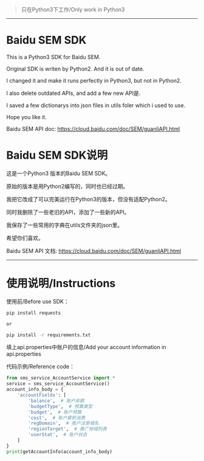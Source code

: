 > 只在Python3下工作/Only work in Python3
----------------------------------------------
# Baidu SEM SDK
This is a Python3 SDK for Baidu SEM.

Original SDK is writen by Python2. And it is out of date.

I changed it and make it runs perfectly in Python3, but not in Python2.

I also delete outdated APIs, and add a few new API是.

I saved a few dictionarys into json files in utils foler which i used to use.

Hope you like it.

Baidu SEM API doc: https://cloud.baidu.com/doc/SEM/guanliAPI.html

# Baidu SEM SDK说明
这是一个Python3 版本的Baidu SEM SDK。

原始的版本是用Python2编写的，同时也已经过期。

我把它改成了可以完美运行在Python3的版本，但没有适配Python2。

同时我删除了一些老旧的API，添加了一些新的API。

我保存了一些常用的字典在utils文件夹的json里。

希望你们喜欢。

Baidu SEM API 文档: https://cloud.baidu.com/doc/SEM/guanliAPI.html

--------------------------

# 使用说明/Instructions

使用前/Before use SDK：

```bash
pip install requests

or

pip install -r requirements.txt
```

填上api.properties中账户的信息/Add your account information in api.properties

代码示例/Reference code：
```python
from sms_service_AccountService import *
service = sms_service_AccountService()
account_info_body = {
    'accountFields': [
        'balance',  # 账户余额
        'budgetType',  # 预算类型
        'budget',  # 账户预算
        'cost',  # 账户累积消费
        'regDomain',  # 账户注册域名
        'regionTarget',  # 推广地域列表
        'userStat',  # 账户状态
    ]
}
print(getAccountInfo(account_info_body)
```
